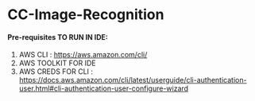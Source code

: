 # CC-Image-Recognition
#### Pre-requisites TO RUN IN IDE:
 1. AWS CLI : https://aws.amazon.com/cli/
 2. AWS TOOLKIT FOR IDE
 3. AWS CREDS FOR CLI : https://docs.aws.amazon.com/cli/latest/userguide/cli-authentication-user.html#cli-authentication-user-configure-wizard

